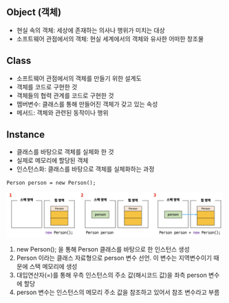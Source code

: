 ## Object (객체)
- 현실 속의 객체: 세상에 존재하는 의사나 행위가 미치는 대상
- 소프트웨어 관점에서의 객체: 현실 세계에서의 객체와 유사한 어떠한 창조물

## Class
- 소프트웨어 관점에서의 객체를 만들기 위한 설계도
- 객체를 코드로 구현한 것
- 객체들의 협력 관계를 코드로 구현한 것
- 멤버변수: 클래스를 통해 만들어진 객체가 갖고 있는 속성
- 메서드: 객체와 관련된 동작이나 행위

## Instance
- 클래스를 바탕으로 객체를 실체화 한 것
- 실제로 메모리에 할당된 객체
- 인스턴스화: 클래스를 바탕으로 객체를 실체화하는 과정
````
Person person = new Person();
````
![](../img/instance.png)
1. new Person(); 을 통해 Person 클래스를 바탕으로 한 인스턴스 생성
2. Person 이라는 클래스 자료형으로 person 변수 선언. 이 변수는 지역변수이기 때문에 스택 메모리에 생성
3. 대입연산자(=)를 통해 우측 인스턴스의 주소 값(해시코드 값)을 좌측 person 변수에 할당
4. person 변수는 인스턴스의 메모리 주소 값을 참조하고 있어서 참조 변수라고 부름